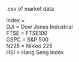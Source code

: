 .csv of market data

Index = <br>
  DJI = Dow Jones Industrial <br>
  FTSE = FTSE100 <br>
  GSPC = S&P 500 <br>
  N225 = Nikkei 225 <br>
  HSI = Hang Seng Index <br>
  
